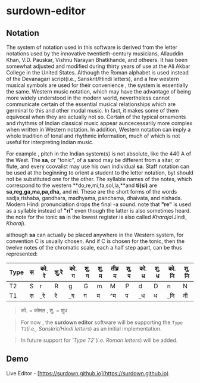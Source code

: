 # surdown-editor

## Notation

The system of notation used in this software is derived from the letter notations used by the innovative twentieth-century musicians, Allauddin Khan, V.D. Pauskar, Vishnu Narayan Bhatkhande, and otheers. It has been somewhat adjusted and modified during thirty years of use at the Ali Akbar College in the United States. Although the Roman alphabet is used instead of the Devanagari script(i.e., Sanskrit/Hindi letters), and a few western musical symbols are used for their convenience , the system is essentially the same. Western music notation, which may have the advantage of being more widely understood in the modern world, nevertheless cannot communicate certain of the essential musical relationships which are germinal to this and other modal music. In fact, it makes some of them equivocal when they are actually not so. Certain of the typical ornaments and rhythms of Indian classical music appear auncecessarily more complex when written in Western notation. In addition, Western notation can imply a whole tradition of tonal and rhythmic information, much of which is not useful for interpreting Indian music.

For example , pitch in the Indian system(s) is not absolute, like the 440 A of the West. The **sa**, or "tonic", of a sarod may be different from a sitar, or flute, and every ccovalist may use his own individual **sa**. Staff notation can be used at the beginning to orient a student to the letter notation, byt should not be substituted one for the other. The syllable names of the notes, which correspond to the western **do,re,mi,fa,sol,la,**and **ti(si)** are **sa,reg,ga,ma,pa,dha,** and **ni**. These are the short forms of the words sadja,rishaba, gandhara, madhyama, panchama, dhaivata, and nishada. Modern Hindi pronunciation drops the final -a sound. note that **"re"** is used as a syllable instead of **"ri"** even though the latter is also sometimes heard. the note for the tonic **sa** in the lowest register is also called *Kharaja*(Jindi, *Kharaj*).

although **sa** can actually be placed anywhere in the Western system, for convention C is usually chosen. And if C is chosen for the tonic, then the twelve notes of the chromatic scale, each a half step apart, can be thus represented:


|Type|स|को. रे|शु.रे|को. ग |शु. ग|शु. म | तीव्र म|शु. प |को. ध |शु. ध|को. नि |शु. नि|
|-|-|-|-|-|-|-|-|-|-|-|-|-|
|T2|S|r|R|g|G|m|M|P|d|D|n|N|
|T1|स|_रे |रे|_ग|ग|म|^म |प|_ध|ध|_नि|नी|

> को. = कोमल , शु. = शुध 


>For now , the **surdown editor** software  will be supporting the `Type T1`(*i.e., Sanskrit/Hindi letters*) as an initial implementation.

>In future  support for *'Type T2'*(*i.e. Roman letters*) will be added.


## Demo

Live Editor - [https://surdown.github.io](https://surdown.github.io)